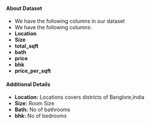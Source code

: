 #### About Dataset

- We have the following columns in our dataset
- We have the following columns:
- **Location**
- **Size**
- **total_sqft**
- **bath**
- **price**
- **bhk**
- **price_per_sqft**

#### Additional Details
- **Location:** Locations covers districts of Banglore,India
- **Size:** Room Size
- **Bath:** No of bathrooms
- **bhk:** No of bedrooms
